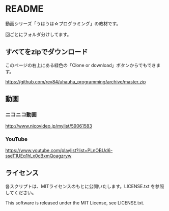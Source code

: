 # README

動画シリーズ「うはうは☆プログラミング」の教材です。

回ごとにフォルダ分けしてます。

## すべてをzipでダウンロード

このページの右上にある緑色の「Clone or download」ボタンからでもできます。

https://github.com/rev84/uhauha_programming/archive/master.zip

## 動画

### ニコニコ動画

http://www.nicovideo.jp/mylist/59061583

### YouTube

https://www.youtube.com/playlist?list=PLnOBUd6-sseT1UEq1hLx0cBxmQoagzryw

## ライセンス

各スクリプトは、MITライセンスのもとに公開いたします。LICENSE.txt を参照してください。

This software is released under the MIT License, see LICENSE.txt.